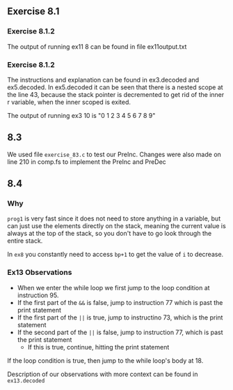 ## Exercise 8.1

### Exercise 8.1.2
The output of running ex11 8 can be found in file ex11output.txt

### Exercise 8.1.2
The instructions and explanation can be found in ex3.decoded and ex5.decoded.
In ex5.decoded it can be seen that there is a nested scope at the line 43, because the stack pointer is decremented to get rid of the inner r variable, when the inner scoped is exited.

The output of running ex3 10 is "0 1 2 3 4 5 6 7 8 9"

## 8.3

We used file `exercise_83.c` to test our PreInc. Changes were also made on line 210 in comp.fs to implement 
the PreInc and PreDec

## 8.4

### Why
`prog1` is very fast since it does not need to store anything in a variable, but can just use the elements directly 
on the stack, meaning the current value is always at the top of the stack, so you don't have to go look through the 
entire stack.

In `ex8` you constantly need to access `bp+1` to get the value of `i` to decrease.

### Ex13 Observations

- When we enter the while loop we first jump to the loop condition at instruction 95.
- If the first part of the `&&` is false, jump to instruction 77 which is past the print statement
- If the first part of the `||` is true, jump to instructino 73, which is the print statement
- If the second part of the `||` is false, jump to instruction 77, which is past the print statement
  - If this is true, continue, hitting the print statement

If the loop condition is true, then jump to the while loop's body at 18.

Description of our observations with more context can be found in `ex13.decoded`

